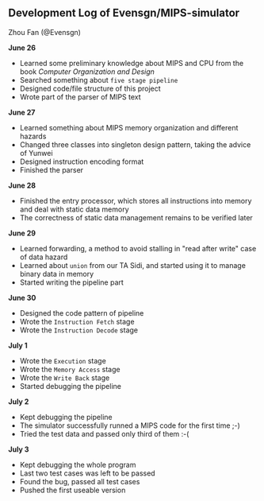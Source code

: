 ## Development Log of Evensgn/MIPS-simulator

Zhou Fan (@Evensgn)

**June 26**
* Learned some preliminary knowledge about MIPS and CPU from the book *Computer Organization and Design*
* Searched something about `five stage pipeline`
* Designed code/file structure of this project
* Wrote part of the parser of MIPS text

**June 27**
* Learned something about MIPS memory organization and different hazards
* Changed three classes into singleton design pattern, taking the advice of Yunwei
* Designed instruction encoding format
* Finished the parser

**June 28**
* Finished the entry processor, which stores all instructions into memory and deal with static data memory
* The correctness of static data management remains to be verified later

**June 29**
* Learned forwarding, a method to avoid stalling in "read after write" case of data hazard
* Learned about `union` from our TA Sidi, and started using it to manage binary data in memory
* Started writing the pipeline part

**June 30**
* Designed the code pattern of pipeline
* Wrote the `Instruction Fetch` stage
* Wrote the `Instruction Decode` stage

**July 1**
* Wrote the `Execution` stage
* Wrote the `Memory Access` stage
* Wrote the `Write Back` stage
* Started debugging the pipeline

**July 2**
* Kept debugging the pipeline
* The simulator successfully runned a MIPS code for the first time ;-)
* Tried the test data and passed only third of them :-(

**July 3**
* Kept debugging the whole program
* Last two test cases was left to be passed
* Found the bug, passed all test cases
* Pushed the first useable version
